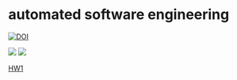 # automated software engineering

[![DOI](https://zenodo.org/badge/591161406.svg)](https://zenodo.org/badge/latestdoi/591161406)

<a href="https://github.com/elizabethtl/ASE_spring23/issues">
  <img src="https://img.shields.io/github/issues/elizabethtl/ASE_spring23"/></a>

<a href="https://github.com/elizabethtl/ASE_spring23/blob/main/LICENSE"> 
        <img src="https://img.shields.io/github/license/elizabethtl/ASE_spring23" /></a>

[HW1](./hw1)